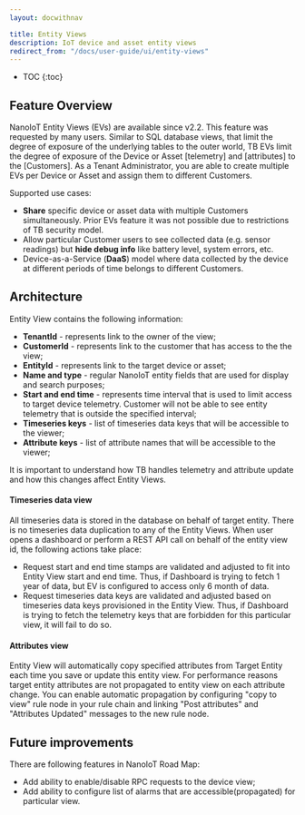 ```yaml
---
layout: docwithnav

title: Entity Views
description: IoT device and asset entity views
redirect_from: "/docs/user-guide/ui/entity-views"
---
```


* TOC
{:toc}

## Feature Overview

NanoIoT Entity Views (EVs) are available since v2.2. This feature was requested by many users. 
Similar to SQL database views, that limit the degree of exposure of the underlying tables to the outer world, 
TB EVs limit the degree of exposure of the Device or Asset [telemetry] and [attributes] to the [Customers].
As a Tenant Administrator, you are able to create multiple EVs per Device or Asset and assign them to different Customers.

Supported use cases:
 
 - **Share** specific device or asset data with multiple Customers simultaneously. Prior EVs feature it was not possible due to restrictions of TB security model.
 - Allow particular Customer users to see collected data (e.g. sensor readings) but **hide debug info** like battery level, system errors, etc.
 - Device-as-a-Service (**DaaS**) model where data collected by the device at different periods of time belongs to different Customers.

## Architecture

Entity View contains the following information:

 - **TenantId** - represents link to the owner of the view;
 - **CustomerId** - represents link to the customer that has access to the the view;
 - **EntityId** - represents link to the target device or asset;
 - **Name and type** - regular NanoIoT entity fields that are used for display and search purposes;
 - **Start and end time** - represents time interval that is used to limit access to target device telemetry. Customer will not be able to see entity telemetry that is outside the specified interval; 
 - **Timeseries keys** - list of timeseries data keys that will be accessible to the viewer;
 - **Attribute keys** - list of attribute names that will be accessible to the viewer;
 
It is important to understand how TB handles telemetry and attribute update and how this changes affect Entity Views.
  
#### Timeseries data view
 
All timeseries data is stored in the database on behalf of target entity. There is no timeseries data duplication to any of the Entity Views. 
When user opens a dashboard or perform a REST API call on behalf of the entity view id, the following actions take place:
     
 - Request start and end time stamps are validated and adjusted to fit into Entity View start and end time. 
 Thus, if Dashboard is trying to fetch 1 year of data, but EV is configured to access only 6 month of data.
 - Request timeseries data keys are validated and adjusted based on timeseries data keys provisioned in the Entity View.
 Thus, if Dashboard is trying to fetch the telemetry keys that are forbidden for this particular view, it will fail to do so. 
 
#### Attributes view
 
Entity View will automatically copy specified attributes from Target Entity each time you save or update this entity view. 
For performance reasons target entity attributes are not propagated to entity view on each attribute change. 
You can enable automatic propagation by configuring "copy to view" rule node in your rule chain and linking "Post attributes" and "Attributes Updated" 
messages to the new rule node. 

## Future improvements

There are following features in NanoIoT Road Map:

 - Add ability to enable/disable RPC requests to the device view;
 - Add ability to configure list of alarms that are accessible(propagated) for particular view.
